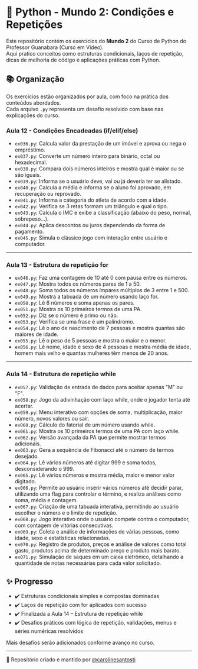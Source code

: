 # 🐍 Python - Mundo 2: Condições e Repetições

Este repositório contém os exercícios do **Mundo 2** do Curso de Python do Professor Guanabara (Curso em Vídeo).  
Aqui pratico conceitos como estruturas condicionais, laços de repetição, dicas de melhoria de código e aplicações práticas com Python.


## 📚 Organização

Os exercícios estão organizados por aula, com foco na prática dos conteúdos abordados.  
Cada arquivo `.py` representa um desafio resolvido com base nas explicações do curso.

### Aula 12 - Condições Encadeadas (if/elif/else)
- `ex036.py`: Calcula valor da prestação de um imóvel e aprova ou nega o empréstimo.
- `ex037.py`: Converte um número inteiro para binário, octal ou hexadecimal.
- `ex038.py`: Compara dois números inteiros e mostra qual é maior ou se são iguais.
- `ex039.py`: Informa se o usuário deve, vai ou já deveria ter se alistado.
- `ex040.py`: Calcula a média e informa se o aluno foi aprovado, em recuperação ou reprovado.
- `ex041.py`: Informa a categoria do atleta de acordo com a idade.
- `ex042.py`: Verifica se 3 retas formam um triângulo e qual o tipo.
- `ex043.py`: Calcula o IMC e exibe a classificação (abaixo do peso, normal, sobrepeso...).
- `ex044.py`: Aplica descontos ou juros dependendo da forma de pagamento.
- `ex045.py`: Simula o clássico jogo com interação entre usuário e computador.

---
### Aula 13 - Estrutura de repetição for
- `ex046.py`: Faz uma contagem de 10 até 0 com pausa entre os números.
- `ex047.py`: Mostra todos os números pares de 1 a 50.
- `ex048.py`: Soma todos os números ímpares múltiplos de 3 entre 1 e 500.
- `ex049.py`: Mostra a tabuada de um número usando laço for.
- `ex050.py`: Lê 6 números e soma apenas os pares.
- `ex051.py`: Mostra os 10 primeiros termos de uma PA.
- `ex052.py`: Diz se o número é primo ou não.
- `ex053.py`: Verifica se uma frase é um palíndromo.
- `ex054.py`: Lê o ano de nascimento de 7 pessoas e mostra quantas são maiores de idade.
- `ex055.py`: Lê o peso de 5 pessoas e mostra o maior e o menor.
- `ex056.py`: Lê nome, idade e sexo de 4 pessoas e mostra média de idade, homem mais velho e quantas mulheres têm menos de 20 anos.

---
### Aula 14 - Estrutura de repetição while
- `ex057.py`: Validação de entrada de dados para aceitar apenas "M" ou "F".
- `ex058.py`: Jogo da adivinhação com laço while, onde o jogador tenta até acertar.
- `ex059.py`: Menu interativo com opções de soma, multiplicação, maior número, novos valores ou sair.
- `ex060.py`: Cálculo do fatorial de um número usando while.
- `ex061.py`: Mostra os 10 primeiros termos de uma PA com laço while.
- `ex062.py`: Versão avançada da PA que permite mostrar termos adicionais.
- `ex063.py`: Gera a sequência de Fibonacci até o número de termos desejado.
- `ex064.py`: Lê vários números até digitar 999 e soma todos, desconsiderando o 999.
- `ex065.py`: Lê vários números e mostra média, maior e menor valor digitado.
- `ex066.py`: Permite ao usuário inserir vários números até decidir parar, utilizando uma flag para controlar o término, e realiza análises como soma, média e contagem.
- `ex067.py`: Criação de uma tabuada interativa, permitindo ao usuário escolher o número e o limite de repetição.
- `ex068.py`: Jogo interativo onde o usuário compete contra o computador, com contagem de vitórias consecutivas.
- `ex069.py`: Coleta e análise de informações de várias pessoas, como idade, sexo e estatísticas relacionadas.
- `ex070.py`: Registro de produtos, preços e análise de valores como total gasto, produtos acima de determinado preço e produto mais barato.
- `ex071.py`: Simulação de saques em um caixa eletrônico, detalhando a quantidade de notas necessárias para cada valor solicitado.

## ✨ Progresso

- ✔️ Estruturas condicionais simples e compostas dominadas
- ✔️ Laços de repetição com for aplicados com sucesso
- ✔️ Finalizada a Aula 14 – Estrutura de repetição while
- ✔️ Desafios práticos com lógica de repetição, validações, menus e séries numéricas resolvidos

Mais desafios serão adicionados conforme avanço no curso.

---

📌 Repositório criado e mantido por [@carolinesantosti](https://github.com/carolinesantosti)
